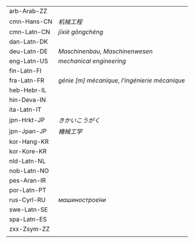 | | |
|-|-|
| arb-Arab-ZZ |  |
| cmn-Hans-CN | _机械工程_ |
| cmn-Latn-CN | _jīxiè gōngchéng_ |
| dan-Latn-DK |  |
| deu-Latn-DE | _Maschinenbau_, _Maschinenwesen_ |
| eng-Latn-US | _mechanical engineering_ |
| fin-Latn-FI |  |
| fra-Latn-FR | _génie [m] mécanique_, _l'ingénierie mécanique_ |
| heb-Hebr-IL |  |
| hin-Deva-IN |  |
| ita-Latn-IT |  |
| jpn-Hrkt-JP | _きかいこうがく_ |
| jpn-Jpan-JP | _機械工学_ |
| kor-Hang-KR |  |
| kor-Kore-KR |  |
| nld-Latn-NL |  |
| nob-Latn-NO |  |
| pes-Aran-IR |  |
| por-Latn-PT |  |
| rus-Cyrl-RU | _машинострое́ни_ |
| swe-Latn-SE |  |
| spa-Latn-ES |  |
| zxx-Zsym-ZZ |  |
|  |  |
